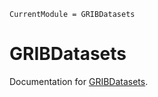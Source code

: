 ```@meta
CurrentModule = GRIBDatasets
```

# GRIBDatasets

Documentation for [GRIBDatasets](https://github.com/tcarion/GRIBDatasets.jl).
